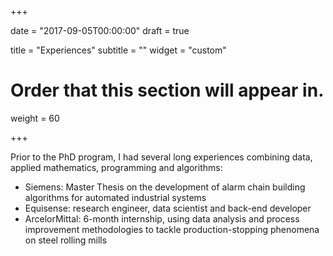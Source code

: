 +++

date = "2017-09-05T00:00:00"
draft = true

title = "Experiences"
subtitle = ""
widget = "custom"

# Order that this section will appear in.
weight = 60

+++

Prior to the PhD program, I had several long experiences combining data, applied
mathematics, programming and algorithms:

- Siemens: Master Thesis on the development of alarm chain building algorithms for automated industrial systems
- Equisense: research engineer, data scientist and back-end developer
- ArcelorMittal: 6-month internship, using data analysis and process improvement methodologies to tackle production-stopping phenomena on steel rolling mills
